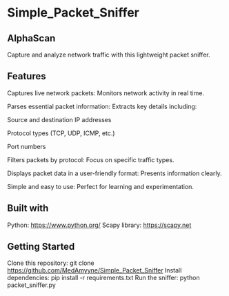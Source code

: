 # Simple_Packet_Sniffer

## AlphaScan

Capture and analyze network traffic with this lightweight packet sniffer.

## Features

Captures live network packets: Monitors network activity in real time.

Parses essential packet information: Extracts key details including:

Source and destination IP addresses

Protocol types (TCP, UDP, ICMP, etc.)

Port numbers

Filters packets by protocol: Focus on specific traffic types.

Displays packet data in a user-friendly format: Presents information clearly.

Simple and easy to use: Perfect for learning and experimentation.

## Built with ️
Python: https://www.python.org/ 
Scapy library: https://scapy.net


## Getting Started 
Clone this repository: git clone https://github.com/MedAmyyne/Simple_Packet_Sniffer
Install dependencies: pip install -r requirements.txt
Run the sniffer: python packet_sniffer.py
